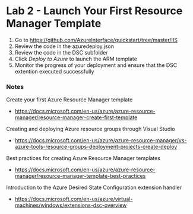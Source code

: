 # Lab 2 - Launch Your First Resource Manager Template

1. Go to https://github.com/AzureInterface/quickstart/tree/master/IIS
2. Review the code in the azuredeploy.json
3. Review the code in the DSC subfolder
4. Click *Deploy to Azure* to launch the ARM template
5. Monitor the progress of your deployment and ensure that the DSC extention executed successfully

### Notes

Create your first Azure Resource Manager template
* https://docs.microsoft.com/en-us/azure/azure-resource-manager/resource-manager-create-first-template

Creating and deploying Azure resource groups through Visual Studio
* https://docs.microsoft.com/en-us/azure/azure-resource-manager/vs-azure-tools-resource-groups-deployment-projects-create-deploy

Best practices for creating Azure Resource Manager templates
* https://docs.microsoft.com/en-us/azure/azure-resource-manager/resource-manager-template-best-practices

Introduction to the Azure Desired State Configuration extension handler
* https://docs.microsoft.com/en-us/azure/virtual-machines/windows/extensions-dsc-overview